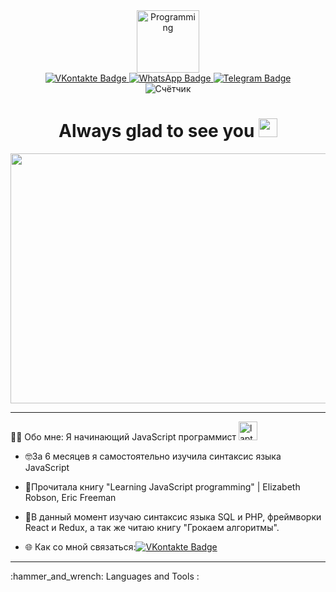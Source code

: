 <div align="center" id="header" >
<img src="https://media.giphy.com/media/Jz7eUZut4DSl04bz2q/giphy.gif" width="100"/ alt="Programming">
</div>
<div align="center" id="badges">
  <a href="your-VKontakte-URL">
    <img src="https://img.shields.io/badge/VKontakte-blue?style=for-the-badge&logo=VKontakte&logoColor=white" alt="VKontakte Badge">
  </a>
  <a href="your-WhatsApp-URL">
    <img src="https://img.shields.io/badge/WhatsApp-green?style=for-the-badge&logo=WhatsApp&logoColor=white" alt="WhatsApp Badge">
  </a>
  <a href="your-Telegram-URL">
    <img src="https://img.shields.io/badge/Telegram-blue?style=for-the-badge&logo=Telegram&logoColor=white" alt="Telegram Badge">
  </a>
</div>
<div  align="center">
<img src="https://komarev.com/ghpvc/?username=SnejannaTumanova&style=flat-square&color=green" alt="Счётчик"/>
<h1>
  Always glad to see you
  <img src="https://media.giphy.com/media/hvRJCLFzcasrR4ia7z/giphy.gif" width="30px"/>
</h1>
</div>
<div align="center" id="header" >
  <img src='https://media.giphy.com/media/RkX2zcpO79EAf82ESl/giphy.gif'width="600" height="400"/>
</div>
<hr align="center" width="100%" size="50" color="#0000dd" />
👩‍💻 Обо мне:
Я начинающий JavaScript программист <img src="https://media.giphy.com/media/d3MLdIYIHup9Q2xG/giphy.gif" width="30" alt="laptop">

- :nerd_face:За 6 месяцев я самостоятельно изучила синтаксис языка JavaScript

- :100:Прочитала книгу "Learning JavaScript programming" | Elizabeth Robson, Eric Freeman

- :brain:В данный момент изучаю синтаксис языка SQL и PHP, фреймворки React и Redux, а так же читаю книгу "Грокаем алгоритмы".

- :globe_with_meridians: Как со мной связаться:[![VKontakte Badge](https://img.shields.io/badge/-VKontakte-blue?style=flat&logo=VKontakte&logoColor=white)](https://vk.com/id624685918)
 <hr align="center" width="100%" size="50" color="#19ff19" /
     >
:hammer_and_wrench: Languages and Tools :     
